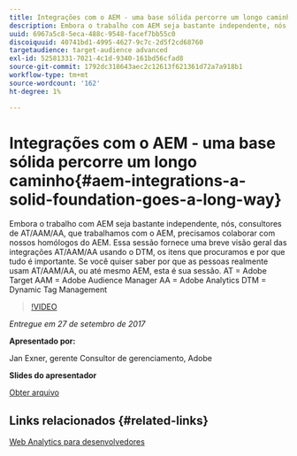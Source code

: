 ```yaml
---
title: Integrações com o AEM - uma base sólida percorre um longo caminho
description: Embora o trabalho com AEM seja bastante independente, nós, consultores de AT/AAM/AA, que trabalhamos com o AEM, precisamos colaborar com nossos homólogos do AEM. Essa sessão fornece uma breve visão geral das integrações AT/AAM/AA usando o DTM, os itens que procuramos e por que tudo é importante.
uuid: 6967a5c8-5eca-488c-9548-facef7bb55c0
discoiquuid: 40741bd1-4995-4627-9c7c-2d5f2cd68760
targetaudience: target-audience advanced
exl-id: 52581331-7021-4c1d-9340-161bd56cfad8
source-git-commit: 1792dc318643aec2c12613f621361d72a7a918b1
workflow-type: tm+mt
source-wordcount: '162'
ht-degree: 1%

---
```


# Integrações com o AEM - uma base sólida percorre um longo caminho{#aem-integrations-a-solid-foundation-goes-a-long-way}

Embora o trabalho com AEM seja bastante independente, nós, consultores de AT/AAM/AA, que trabalhamos com o AEM, precisamos colaborar com nossos homólogos do AEM. Essa sessão fornece uma breve visão geral das integrações AT/AAM/AA usando o DTM, os itens que procuramos e por que tudo é importante. Se você quiser saber por que as pessoas realmente usam AT/AAM/AA, ou até mesmo AEM, esta é sua sessão.   AT = Adobe Target AAM = Adobe Audience Manager AA = Adobe Analytics DTM = Dynamic Tag Management

>[!VIDEO](https://video.tv.adobe.com/v/19833/?quality=9)

*Entregue em 27 de setembro de 2017*

**Apresentado por:**

Jan Exner, gerente Consultor de gerenciamento, Adobe

**Slides do apresentador**

[Obter arquivo](assets/170927-aem-gems-integrations.pdf)

## Links relacionados {#related-links}

[Web Analytics para desenvolvedores](https://webanalyticsfordevelopers.com/)

<!--
[Get back to the Overview](https://helpx.adobe.com/experience-manager/kt/eseminars/gems/aem-index.html)
-->
